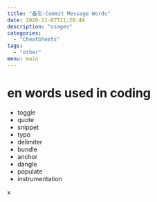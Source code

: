 ```yaml
---
title: "备忘:Commit Message Words"
date: 2020-11-07T21:20:49
description: "usages"
categories:
  - "CheatSheets"
tags:
  - "other"
menu: main
---
```


# en words used in coding
 - toggle
 - quote
 - snippet
 - typo
 - delimiter
 - bundle
 - anchor
 - dangle
 - populate
 - instrumentation

x